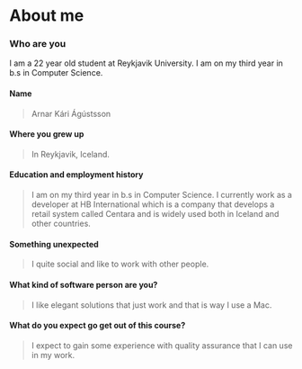 # About me
### Who are you
I am a 22 year old student at Reykjavik University. I am on my third year in b.s in Computer Science.

#### Name
> Arnar Kári Ágústsson

#### Where you grew up
> In Reykjavik, Iceland.

#### Education and employment history
> I am on my third year in b.s in Computer Science. I currently work as a developer at HB International which is a company that develops a retail system called Centara and is widely used both in Iceland and other countries.

#### Something unexpected
> I quite social and like to work with other people.

#### What kind of software person are you?
> I like elegant solutions that just work and that is way I use a Mac.

#### What do you expect go get out of this course?
> I expect to gain some experience with quality assurance that I can use in my work.
